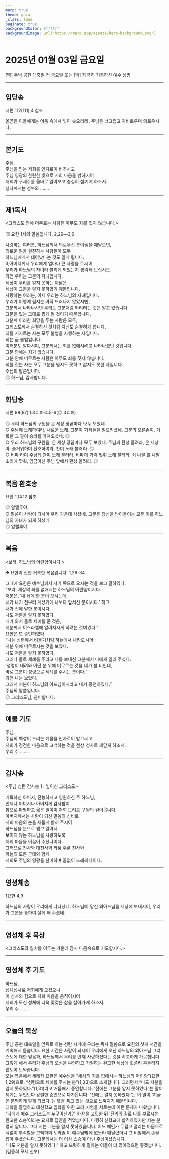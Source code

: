 ```yaml
---
marp: true
theme: gaia
_class: lead
paginate: true
backgroundColor: #ffffff
backgroundImage: url('https://marp.app/assets/hero-background.svg')
---
```


# 2025년 01월 03일 금요일

[백] 주님 공현 대축일 전 금요일 또는 [백] 지극히 거룩하신 예수 성명  




---

## 입당송

시편 112(111),4 참조

올곧은 이들에게는 어둠 속에서 빛이 솟으리라. 주님은 너그럽고 자비로우며 의로우시다.  
  


---

## 본기도

주님,  
주님을 믿는 저희를 인자로이 비추시고  
주님 영광의 찬란한 빛으로 저희 마음을 밝히시어  
저희가 구세주를 올바로 알아보고 충실히 섬기게 하소서.  
성자께서는 성부와 …….  
  


---

## 제1독서

<그리스도 안에 머무르는 사람은 아무도 죄를 짓지 않습니다.>

▥ 요한 1서의 말씀입니다. 2,29―3,6

사랑하는 여러분, 하느님께서 의로우신 분이심을 깨달으면,  
의로운 일을 실천하는 사람들이 모두  
하느님에게서 태어났다는 것도 알게 됩니다.  
3,아버지께서 우리에게 얼마나 큰 사랑을 주시어  
우리가 하느님의 자녀라 불리게 되었는지 생각해 보십시오.  
과연 우리는 그분의 자녀입니다.  
세상이 우리를 알지 못하는 까닭은  
세상이 그분을 알지 못하였기 때문입니다.  
사랑하는 여러분, 이제 우리는 하느님의 자녀입니다.  
우리가 어떻게 될지는 아직 드러나지 않았지만,  
그분께서 나타나시면 우리도 그분처럼 되리라는 것은 알고 있습니다.  
그분을 있는 그대로 뵙게 될 것이기 때문입니다.  
그분께 이러한 희망을 두는 사람은 모두,  
그리스도께서 순결하신 것처럼 자신도 순결하게 합니다.  
죄를 저지르는 자는 모두 불법을 자행하는 자입니다.  
죄는 곧 불법입니다.  
여러분도 알다시피, 그분께서는 죄를 없애시려고 나타나셨던 것입니다.  
그분 안에는 죄가 없습니다.  
그분 안에 머무르는 사람은 아무도 죄를 짓지 않습니다.  
죄를 짓는 자는 모두 그분을 뵙지도 못하고 알지도 못한 자입니다.  
주님의 말씀입니다.  
◎ 하느님, 감사합니다.  
  


---

## 화답송

시편 98(97),1.3ㄷㄹ-4.5-6(◎ 3ㄷㄹ)

◎ 우리 하느님의 구원을 온 세상 땅끝마다 모두 보았네.  
○ 주님께 노래하여라, 새로운 노래. 그분이 기적들을 일으키셨네. 그분의 오른손이, 거룩한 그 팔이 승리를 가져오셨네. ◎  
○ 우리 하느님의 구원을, 온 세상 땅끝마다 모두 보았네. 주님께 환성 올려라, 온 세상아. 즐거워하며 환호하여라, 찬미 노래 불러라. ◎  
○ 비파 타며 주님께 찬미 노래 불러라. 비파에 가락 맞춰 노래 불러라. 쇠 나팔 뿔 나팔 소리에 맞춰, 임금이신 주님 앞에서 환성 올려라. ◎  
  


---

## 복음 환호송

요한 1,14.12 참조

◎ 알렐루야.  
○ 말씀이 사람이 되시어 우리 가운데 사셨네. 그분은 당신을 받아들이는 모든 이를 하느님의 자녀가 되게 하셨네.  
◎ 알렐루야.  
  


---

## 복음

<보라, 하느님의 어린양이시다.>

✠ 요한이 전한 거룩한 복음입니다. 1,29-34

그때에 요한은 예수님께서 자기 쪽으로 오시는 것을 보고 말하였다.  
“보라, 세상의 죄를 없애시는 하느님의 어린양이시다.  
저분은, ‘내 뒤에 한 분이 오시는데,  
내가 나기 전부터 계셨기에 나보다 앞서신 분이시다.’ 하고  
내가 전에 말한 분이시다.  
나도 저분을 알지 못하였다.  
내가 와서 물로 세례를 준 것은,  
저분께서 이스라엘에 알려지시게 하려는 것이었다.”  
요한은 또 증언하였다.  
“나는 성령께서 비둘기처럼 하늘에서 내려오시어  
저분 위에 머무르시는 것을 보았다.  
나도 저분을 알지 못하였다.  
그러나 물로 세례를 주라고 나를 보내신 그분께서 나에게 일러 주셨다.  
‘성령이 내려와 어떤 분 위에 머무르는 것을 네가 볼 터인데,  
바로 그분이 성령으로 세례를 주시는 분이다.’  
과연 나는 보았다.  
그래서 저분이 하느님의 아드님이시라고 내가 증언하였다.”  
주님의 말씀입니다.  
◎ 그리스도님, 찬미합니다.  
  


---

## 예물 기도

주님,  
주님의 백성이 드리는 예물을 인자로이 받으시고  
저희가 경건한 마음으로 고백하는 것을 천상 성사로 깨닫게 하소서.  
우리 주 …….  
  


---

## 감사송

<주님 성탄 감사송 1 : 빛이신 그리스도>

거룩하신 아버지, 전능하시고 영원하신 주 하느님,  
언제나 어디서나 아버지께 감사함이  
참으로 마땅하고 옳은 일이며 저희 도리요 구원의 길이옵니다.  
아버지께서는 사람이 되신 말씀의 신비로  
저희 마음의 눈을 새롭게 밝혀 주시어  
하느님을 눈으로 뵙고 알아서  
보이지 않는 하느님을 사랑하도록  
저희 마음을 이끌어 주셨나이다.  
그러므로 천사와 대천사와 좌품 주품 천사와  
하늘의 모든 군대와 함께  
저희도 주님의 영광을 찬미하며 끝없이 노래하나이다.  
  


---

## 영성체송

1요한 4,9

하느님의 사랑이 우리에게 나타났네. 하느님이 당신 외아드님을 세상에 보내시어, 우리가 그분을 통하여 살게 해 주셨네.  
  


---

## 영성체 후 묵상

<그리스도와 일치를 이루는 가운데 잠시 마음속으로 기도합시다.>  


---

## 영성체 후 기도

하느님,  
성체성사로 저희에게 오셨으니  
이 성사의 힘으로 저희 마음을 움직이시어  
저희가 모신 성체에 더욱 맞갖은 삶을 살아가게 하소서.  
우리 주 …….  
  


---

## 오늘의 묵상

주님 공현 대축일을 앞뒤로 하는 성탄 시기에 우리는 독서 말씀으로 요한의 첫째 서간을 계속해서 듣습니다. 요한 서간은 사람이 되시어 우리에게 오신 하느님의 외아드님 그리스도에 대한 믿음과, 하느님께서 우리를 먼저 사랑하셨다는 것을 확고하게 가르칩니다. 그렇게 해서 우리가 주님의 오심을 부인하고 거절하는 완고한 세상에 휩쓸려 흔들리지 않도록 도와줍니다.  
오늘 복음에서 세례자 요한은 예수님을 “세상의 죄를 없애시는 하느님의 어린양”(요한 1,29)으로, “성령으로 세례를 주시는 분”(1,33)으로 소개합니다. 그러면서 “나도 저분을 알지 못하였다.”(1,31)라고 거듭해서 증언합니다. ‘전에는 그분을 알지 못하였다.’는 말이 제게는 무엇보다 강렬한 증언으로 다가옵니다. ‘전에는 알지 못하였다.’는 이 말이 ‘지금은 분명하게 알게 되었다.’는 뜻을 품고 있는 것으로 느껴지기 때문입니다.  
대학을 졸업하고 대신학교 입학을 위한 교리 시험을 치르는데 이런 문제가 나왔습니다. “나에게 예수 그리스도는 누구이신가?” 한참을 고민한 뒤 ‘진리의 길로 나를 부르시는 완고한 스승’이라는 요지로 답안을 적었습니다. 다행히 신학교에 합격하였지만 저는 분명히 압니다. 그때 저는 그분을 알지 못하였습니다. 어느 때인가 두렵고 떨리는 마음으로 턱없이 부족함을 고백하며 도와줄 이 예수님밖에 없노라 매달렸더니 그 비참에서 손을 잡아 주셨습니다. 그분께서는 더 이상 스승이 아닌 주님이셨습니다.  
“나도 저분을 알지 못하였다.” 하고 또렷하게 말하는 이들이 더 많아졌으면 좋겠습니다.  
(김동희 모세 신부)